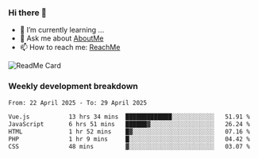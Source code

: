 ### Hi there 👋

- 🌱 I’m currently learning ...
- 💬 Ask me about [AboutMe](https://www.itzcy.com/about)
- 📫 How to reach me: [ReachMe](https://www.itzcy.com/about)

![ReadMe Card](https://github-readme-stats-ten-gilt.vercel.app/api?username=SuperChenYun&show_icons=true&title_color=fff&icon_color=79ff97&text_color=9f9f9f&bg_color=151515&hide_border=true)

### Weekly development breakdown
<!--START_SECTION:waka-->

```txt
From: 22 April 2025 - To: 29 April 2025

Vue.js           13 hrs 34 mins  █████████████░░░░░░░░░░░░   51.91 %
JavaScript       6 hrs 51 mins   ██████▓░░░░░░░░░░░░░░░░░░   26.24 %
HTML             1 hr 52 mins    █▓░░░░░░░░░░░░░░░░░░░░░░░   07.16 %
PHP              1 hr 9 mins     █░░░░░░░░░░░░░░░░░░░░░░░░   04.42 %
CSS              48 mins         ▓░░░░░░░░░░░░░░░░░░░░░░░░   03.07 %
```

<!--END_SECTION:waka-->
